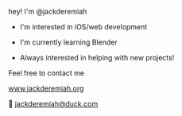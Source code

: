 

<!---
jackderemiah/jackderemiah is a ✨ special ✨ repository because its `README.md` (this file) appears on your GitHub profile.
You can click the Preview link to take a look at your changes.
--->

 hey! I'm @jackderemiah 

  -  I'm interested in iOS/web development 

  -  I'm currently learning Blender

  - Always interested in helping with new projects! 
  
  Feel free to contact me

  
www.jackderemiah.org    

📧 jackderemiah@duck.com



